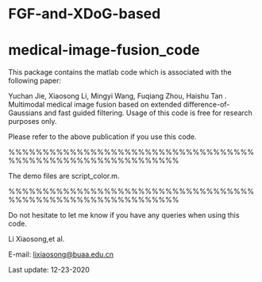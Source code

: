 # FGF-and-XDoG-based

# medical-image-fusion_code

This package contains the matlab code which is associated with the following paper:

Yuchan Jie, Xiaosong Li, Mingyi Wang, Fuqiang Zhou, Haishu Tan . Multimodal medical image fusion based on extended difference-of-Gaussians and fast guided filtering.
Usage of this code is free for research purposes only. 

Please refer to the above publication if you use this code.

%%%%%%%%%%%%%%%%%%%%%%%%%%%%%%%%%%%%%%%%%%%%%%%%%%%%%%%%%%%%%

The demo files are script_color.m. 

%%%%%%%%%%%%%%%%%%%%%%%%%%%%%%%%%%%%%%%%%%%%%%%%%%%%%%%%%%%%%

Do not hesitate to let me know if you have any queries when using this code.


Li Xiaosong,et al.   
                                                         
E-mail: lixiaosong@buaa.edu.cn

Last update: 12-23-2020
